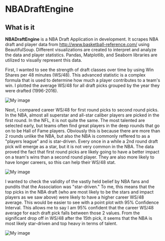 # NBADraftEngine

## What is it

**NBADraftEngine** is a  NBA Draft Application in development. It scrapes NBA draft and player
data from http://www.basketball-reference.com/ using BeautifulSoup. Different visualizations are created to interpret and analyze the data and player statistics.
Pandas, Matplotlib, and Seaborn libraries are utilized to visually represent this data.

First, I wanted to see the strength of draft classes over time by using Win Shares per 48 minutes (WS/48). This advanced statistic is a complex formula that is used to determine how much a player contributes to a team's win. I plotted the average WS/48 for all draft picks grouped by the year they were drafted (1996-2016).

![My image](https://github.com/milankaku/NBAStats/blob/master/ws_48_avg.png)


Next, I compared career WS/48 for first round picks to second round picks. In the NBA, almost all superstar and all-star caliber players are picked in the first round. In the NFL, it is not quite the same. The most talented are selected early, but teams often find great players in the deep rounds that go on to be Hall of Fame players. Obviously this is because there are more than 2 rounds unlike the NBA, but also the NBA is commonly reffered to as a "players league" and is star-driven. Every once in a while a 2nd round draft pick will emerge as a star, but it is not very common in the NBA. The data proved the fact that first round picks are likely going to have a better impact on a team's wins than a second round player. They are also more likely to have longer careers, so this can help their WS/48 stat.

![My image](https://github.com/milankaku/NBAStats/blob/master/first_round_second_round_ws48_avg.png)

I wanted to check the validity of the vastly held belief by NBA fans and pundits that the Association was "star-driven." To me, this means that the top picks in the NBA draft (who are most likely to be the stars and impact players as we saw above) were likely to have a higher career WS/48 average. This would be easier to see with a point plot with 95% Confidence Interval. This allows me to say I am 95% confident that the career WS/48 average for each draft pick falls between those 2 values. From the significant drop off in WS/48 after the 15th pick, it seems that the NBA is most likely star-driven and top heavy in terms of talent.

![My image](https://github.com/milankaku/NBAStats/blob/master/ws48_avg_by_pick.png)
